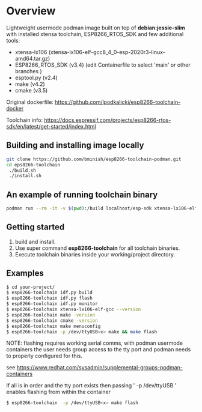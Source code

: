 
# Overview

Lightweight usermode podman image built on top of **debian:jessie-slim** with installed xtensa toolchain, ESP8266_RTOS_SDK and few additional tools:
* xtensa-lx106 (xtensa-lx106-elf-gcc8_4_0-esp-2020r3-linux-amd64.tar.gz)
* ESP8266_RTOS_SDK (v3.4) (edit Containerfile to select 'main' or other branches ) 
* esptool.py (v2.4)
* make (v4.2)
* cmake (v3.5)

Original dockerfile: https://github.com/lpodkalicki/esp8266-toolchain-docker

Toolchain info: https://docs.espressif.com/projects/esp8266-rtos-sdk/en/latest/get-started/index.html
  
## Building and installing image locally

```bash
git clone https://github.com/bminish/esp8266-toolchain-podman.git
cd eps8266-toolchain
 ./build.sh 
 ./install.sh
```

## An example of running toolchain binary

```bash
podman run --rm -it -v $(pwd):/build localhost/esp-sdk xtensa-lx106-elf-gcc --version
```

## Getting started

1. build and install.
2. Use super command **esp8266-toolchain** for all toolchain binaries. 
3. Execute toolchain binaries inside your working/project directory. 

## Examples

```bash
$ cd your-project/
$ esp8266-toolchain idf.py build
$ esp8266-toolchain idf.py flash
$ esp8266-toolchain idf.py monitor
$ esp8266-toolchain xtensa-lx106-elf-gcc --version
$ esp8266-toolchain make -version
$ esp8266-toolchain cmake -version
$ esp8266-toolchain make menuconfig
$ esp8266-toolchain -p /dev/ttyUSB<x> make && make flash
```

NOTE: flashing requires working serial comms, with podman usermode containers the user needs group access to the tty port and podman needs to properly configured for this.

see https://www.redhat.com/sysadmin/supplemental-groups-podman-containers

If all is in order and the tty port exists then passing '  -p /dev/ttyUSB<x> ' enables flashing from within the container 

```bash
$ esp8266-toolchain  -p /dev/ttyUSB<x> make flash
```

